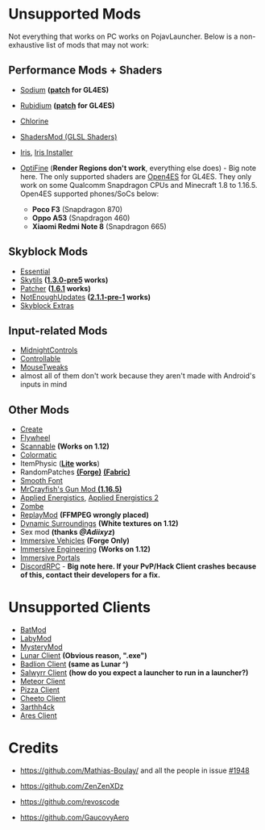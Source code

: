 # Unsupported Mods
Not everything that works on PC works on PojavLauncher. Below is a non-exhaustive list of mods that may not work:

## Performance Mods + Shaders
- [Sodium](https://www.curseforge.com/minecraft/mc-mods/sodium) **([patch](https://www.mediafire.com/folder/n004fh6pxuxk8/Sodium_1.17%2B) for GL4ES)**
- [Rubidium](https://www.curseforge.com/minecraft/mc-mods/rubidium/files) **([patch](https://www.mediafire.com/folder/jcyrf8l0osn4m/Rubidium_1.17%2B) for GL4ES)**
- [Chlorine](https://www.curseforge.com/minecraft/mc-mods/chlorine)
- [ShadersMod (GLSL Shaders)](https://www.minecraftforum.net/forums/mapping-and-modding-java-edition/minecraft-mods/1286604-shaders-mod-updated-by-karyonix)
- [Iris](https://www.curseforge.com/minecraft/mc-mods/irisshaders), [Iris Installer](https://irisshaders.net/download)
- [OptiFine](https://optifine.net/home) (**Render Regions don't work**, everything else does) - Big note here. The only supported shaders are [Open4ES](https://www.mediafire.com/folder/cp87zpb3ichj7/Open4ES) for GL4ES. They only work on some Qualcomm Snapdragon CPUs and Minecraft 1.8 to 1.16.5. Open4ES supported phones/SoCs below:

	- **Poco F3** (Snapdragon 870)
	- **Oppo A53** (Snapdragon 460)
	- **Xiaomi Redmi Note 8** (Snapdragon 665)

## Skyblock Mods
- [Essential](https://essential.gg/)
- [Skytils](https://github.com/Skytils/SkytilsMod) **([1.3.0-pre5](https://github.com/Skytils/SkytilsMod/releases/download/v1.3.0-pre5/Skytils-1.3.0-pre5.jar) works)**
- [Patcher](https://github.com/Sk1erLLC/Patcher) **([1.6.1](https://www.mediafire.com/file/7a3gubce278k338/Patcher-1.6.1_1.8.9.jar/file) works)**
- [NotEnoughUpdates](https://github.com/Moulberry/NotEnoughUpdates/releases) **([2.1.1-pre-1](https://www.mediafire.com/file/u0l09df4riulu2w/NotEnoughUpdates-2.1.1-pre-1.jar/file) works)**
- [Skyblock Extras](https://sbewebsite.appspot.com/)

## Input-related Mods
- [MidnightControls](https://github.com/TeamMidnightDust/MidnightControls/releases)
- [Controllable](https://www.curseforge.com/minecraft/mc-mods/controllable)
- [MouseTweaks](https://www.curseforge.com/minecraft/mc-mods/mouse-tweaks)
- almost all of them don't work because they aren't made with Android's inputs in mind

## Other Mods
- [Create](https://www.curseforge.com/minecraft/mc-mods/create)
- [Flywheel](https://www.curseforge.com/minecraft/mc-mods/flywheel)
- [Scannable](https://www.curseforge.com/minecraft/mc-mods/scannable) **(Works on 1.12)**
- [Colormatic](https://www.curseforge.com/minecraft/mc-mods/colormatic)
- ItemPhysic (**[Lite](https://www.curseforge.com/minecraft/mc-mods/itemphysic-lite) works**)
- RandomPatches [**(Forge)**](https://www.curseforge.com/minecraft/mc-mods/randompatches-forge) [**(Fabric)**](https://www.curseforge.com/minecraft/mc-mods/randompatches-fabric)
- [Smooth Font](https://www.curseforge.com/minecraft/mc-mods/smooth-font)
- [MrCrayfish's Gun Mod **(1.16.5)**](https://www.curseforge.com/minecraft/mc-mods/mrcrayfishs-gun-mod)
- [Applied Energistics](https://mcarchive.net/mods/applied-energistics?gvsn=), [Applied Energistics 2](https://www.curseforge.com/minecraft/mc-mods/applied-energistics-2)
- [Zombe](https://forum.feed-the-beast.com/threads/zombe-mod-for-ftb-1-4-7.18012/)
- [ReplayMod](https://www.replaymod.com/) **(FFMPEG wrongly placed)**
- [Dynamic Surroundings](https://www.curseforge.com/minecraft/mc-mods/dynamic-surroundings) **(White textures on 1.12)**
- Sex mod **(thanks *@Adiixyz*)** 
- [Immersive Vehicles](https://www.curseforge.com/minecraft/mc-mods/minecraft-transport-simulator) **(Forge Only)**
- [Immersive Engineering](https://www.curseforge.com/minecraft/mc-mods/immersive-engineering) **(Works on 1.12)**
- [Immersive Portals](https://www.curseforge.com/minecraft/mc-mods/immersive-portals-mod)
- [DiscordRPC](https://www.curseforge.com/minecraft/mc-mods/discordrpc) - **Big note here. If your PvP/Hack Client crashes because of this, contact their developers for a fix.**
# Unsupported Clients

- [BatMod](https://batmod.com/)
- [LabyMod](https://www.labymod.net/en)
- [MysteryMod](https://mysterymod.net/)
- [Lunar Client](https://www.lunarclient.com/) **(Obvious reason, ".exe")**
- [Badlion Client](https://client.badlion.net/) **(same as Lunar ^)**
- [Salwyrr Client](https://www.salwyrr.com/) **(how do you expect a launcher to run in a launcher?)**
- [Meteor Client](https://meteorclient.com/)
- [Pizza Client](https://qolhub.kieruken.dev/) 
- [Cheeto Client](https://qolhub.kieruken.dev/)
- [3arthh4ck](https://github.com/3arthqu4ke/3arthh4ck)
- [Ares Client](https://www.aresclient.com/)
# Credits

- https://github.com/Mathias-Boulay/ and all the people in issue [#1948](https://github.com/PojavLauncherTeam/PojavLauncher/issues/1948)

- https://github.com/ZenZenXDz

- https://github.com/revoscode

- https://github.com/GaucovyAero
